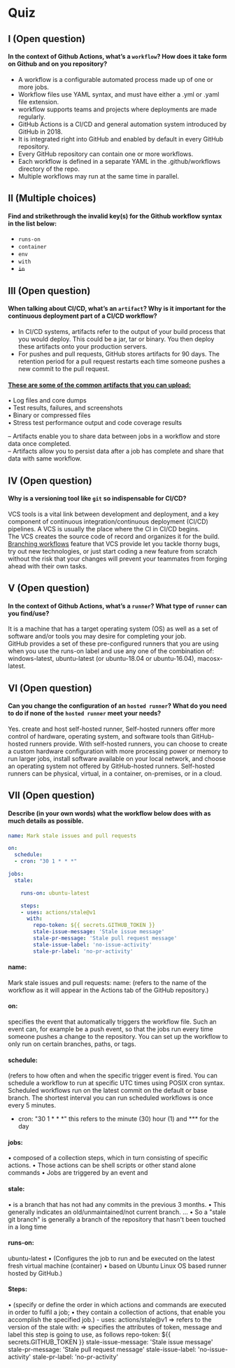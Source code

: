 # Quiz
## I (Open question)
#### In the context of Github Actions, what’s a `workflow`? How does it take form on Github and on you repository?
* A workflow is a configurable automated process made up of one or more jobs. 
* Workflow files use YAML syntax, and must have either a .yml or .yaml file extension. 
* workflow supports teams and projects where deployments are made regularly.
* GitHub Actions is a CI/CD and general automation system introduced by GitHub in 2018. 
* It is integrated right into GitHub and enabled by default in every GitHub repository.
* Every GitHub repository can contain one or more workflows. 
* Each workflow is defined in a separate YAML in the .github/workflows directory of the repo. 
* Multiple workflows may run at the same time in parallel.

## II (Multiple choices)
#### Find and strikethrough the invalid key(s) for the Github workflow syntax in the list below:
* `runs-on`
* `container`
* `env`
* `with`
* ~~`in`~~

## III (Open question)
#### When talking about CI/CD, what’s an `artifact`? Why is it important for the continuous deployment part of a CI/CD workflow?
* In CI/CD systems, artifacts refer to the output of your build process that you would deploy. This could be a jar, tar or binary. You then deploy these artifacts onto your production servers.
* For pushes and pull requests, GitHub stores artifacts for 90 days. The retention period for a pull request restarts each time someone pushes a new commit to the pull request.
#### <ins>These are some of the common artifacts that you can upload:</ins>
• Log files and core dumps \
• Test results, failures, and screenshots \
• Binary or compressed files \
• Stress test performance output and code coverage results 

– Artifacts enable you to share data between jobs in a workflow and store data once completed. \
– Artifacts allow you to persist data after a job has complete and share that data with same workflow.

## IV (Open question)
#### Why is a versioning tool like `git` so indispensable for CI/CD?
VCS tools is a vital link between development and deployment, 
and a key component of continuous integration/continuous deployment (CI/CD) pipelines. A VCS is usually the place where the CI in CI/CD begins. \
The VCS creates the source code of record and organizes it for the build. \
<ins>Branching workflows</ins> feature that VCS provide let you tackle thorny bugs, try out new technologies, or just start coding a new feature from scratch without the risk that your changes will prevent your teammates from forging ahead with their own tasks.

## V (Open question)
#### In the context of Github Actions, what’s a `runner`? What type of `runner` can you find/use?
It is a machine that has a target operating system (OS) as well as a set of software and/or tools you may desire for completing your job.   
GitHub provides a set of these pre-configured runners that you are using when you use the runs-on label and use any one of the combination of: windows-latest, ubuntu-latest (or ubuntu-18.04 or ubuntu-16.04), macosx-latest.

## VI (Open question)
#### Can you change the configuration of an `hosted runner`? What do you need to do if none of the `hosted runner` meet your needs?
Yes. create and host self-hosted runner, Self-hosted runners offer more control of hardware, operating system, and software tools than GitHub-hosted runners provide. With self-hosted runners, you can choose to create a custom hardware configuration with more processing power or memory to run larger jobs, install software available on your local network, and choose an operating system not offered by GitHub-hosted runners. Self-hosted runners can be physical, virtual, in a container, on-premises, or in a cloud.

## VII (Open question)
#### Describe (in your own words) what the workflow below does with as much details as possible.
```Yaml
name: Mark stale issues and pull requests

on:
  schedule:
  - cron: "30 1 * * *"

jobs:
  stale:

    runs-on: ubuntu-latest

    steps:
    - uses: actions/stale@v1
      with:
        repo-token: ${{ secrets.GITHUB_TOKEN }}
        stale-issue-message: 'Stale issue message'
        stale-pr-message: 'Stale pull request message'
        stale-issue-label: 'no-issue-activity'
        stale-pr-label: 'no-pr-activity'
```

<h4>name:</h4> Mark stale issues and pull requests: 
name: (refers to the name of the workflow as it will appear in the Actions tab of the GitHub repository.)

<h4>on:</h4> specifies the event that automatically triggers the workflow file. 
Such an event can, for example be a push event, so that the jobs run every time someone pushes a change to the repository. You can set up the workflow to only run on certain branches, paths, or tags. 

  <h4>schedule:</h4> (refers to how often and when the specific trigger event is fired. You can schedule a workflow to run at specific UTC times using POSIX cron syntax. Scheduled workflows run on the latest commit on the default or base branch. The shortest interval you can run scheduled workflows is once every 5 minutes. 

  - cron: "30 1 * * *"  this refers to the minute (30) hour (1) and *** for the day

<h4>jobs:</h4> 
•	composed of a collection steps, which in turn consisting of specific actions. 
•	Those actions can be shell scripts or other stand alone commands
•	Jobs are triggered by an event and
<h4>stale:</h4> 
•	is a branch that has not had any commits in the previous 3 months. 
•	This generally indicates an old/unmaintained/not current branch. ... 
•	So a "stale git branch" is generally a branch of the repository that hasn't been touched in a long time

<h4>runs-on:</h4> ubuntu-latest 
•	(Configures the job to run and be executed on the latest fresh virtual machine (container)
•	based on Ubuntu Linux OS based runner hosted by GitHub.) 

 <h4>Steps:</h4> 
•	(specify or define the order in which actions and commands are executed in order  to fulfil a job; 
•	they contain a collection of actions, that enable you accomplish the specified job.)
    - uses: actions/stale@v1 => refers to the version of the stale
      with:  => specifies the attributes of token, message and label this step is going to use, as follows
        repo-token: ${{ secrets.GITHUB_TOKEN }}
        stale-issue-message: 'Stale issue message'
        stale-pr-message: 'Stale pull request message'
        stale-issue-label: 'no-issue-activity'
        stale-pr-label: 'no-pr-activity'